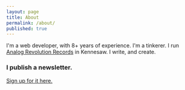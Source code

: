 ```yaml
---
layout: page
title: About
permalink: /about/
published: true
---
```




I'm a web developer, with 8+ years of experience. I'm a tinkerer. I run [Analog Revolution Records](http://analogrevolution.com) in Kennesaw. I write, and create.


### I publish a newsletter. 
[Sign up for it here.](http://tinyletter.com/ajroach42)